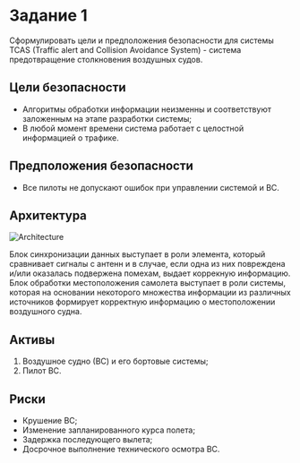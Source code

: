 # Задание 1
Сформулировать цели и предположения безопасности для системы TCAS (Traffic alert and Collision Avoidance System) - система предотвращение столкновения воздушных судов.

## Цели безопасности
- Алгоритмы обработки информации неизменны и соответствуют заложенным на этапе разработки системы;
- В любой момент времени система работает с целостной информацией о трафике.

## Предположения безопасности
- Все пилоты не допускают ошибок при управлении системой и ВС.

## Архитектура
![Architecture](https://user-images.githubusercontent.com/78073006/208410355-fd73f55c-5ba9-4fb4-8401-11167b0cb6fa.png)

Блок синхронизации данных выступает в роли элемента, который сравнивает сигналы с антенн и в случае, если одна из них повреждена и/или оказалась подвержена помехам, выдает коррекную информацию.
Блок обработки местоположения самолета выступает в роли системы, которая на основании некоторого множества информации из различных источников формирует корректную информацию о местоположении воздушного судна.

## Активы
1. Воздушное судно (ВС) и его бортовые системы;
2. Пилот ВС.

## Риски
- Крушение ВС;
- Изменение запланированного курса полета;
- Задержка последующего вылета;
- Досрочное выполнение технического осмотра ВС.
